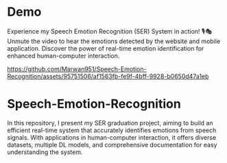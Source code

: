 # Demo
Experience my Speech Emotion Recognition (SER) System in action! 🎙️🎭 Unmute the video to hear the emotions detected by the website and mobile application. Discover the power of real-time emotion identification for enhanced human-computer interaction.

https://github.com/Marwan951/Speech-Emotion-Recognition/assets/95751506/af1563fb-fe9f-4bff-9928-b0650d47a1eb

# Speech-Emotion-Recognition
In this repository, I present my SER graduation project, aiming to build an efficient real-time system that accurately identifies emotions from speech signals. With applications in human-computer interaction, it offers diverse datasets, multiple DL models, and comprehensive documentation for easy understanding the system.
